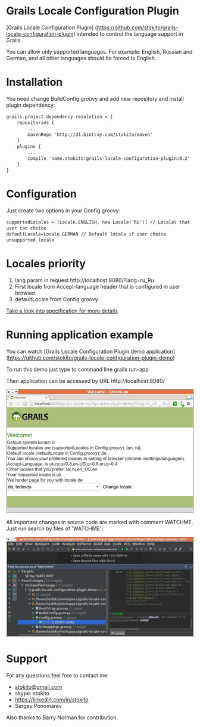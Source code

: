 Grails Locale Configuration Plugin
==================================

[Grails Locale Configuration Plugin] (https://github.com/stokito/grails-locale-configuration-plugin) intended to control the language support in Grails.

You can allow only supported languages. For example: English, Russian and German, and all other languages should be forced to English.

Installation
================
You need change BuildConfig.groovy and add new repository and install plugin dependency:

    grails.project.dependency.resolution = {
        repositories {
            ...
            mavenRepo 'http://dl.bintray.com/stokito/maven'
        }
        plugins {
            ...
            compile 'name.stokito:grails-locale-configuration-plugin:0.2'
        }
    }

Configuration
=============
Just create two options in your Config.groovy:

    supportedLocales = [Locale.ENGLISH, new Locale('RU')] // Locales that user can choice
    defaultLocale=Locale.GERMAN // Default locale if user choice unsupported locale

Locales priority
================
1. lang param in request http://localhost:8080/?lang=ru_Ru
2. First locale from Accept-language header that is configured in user browser.
3. defaultLocale from Config.groovy

[Take a look into specification for more details](/test/unit/stokito/SmartConfigLocaleResolverSpec.groovy)

Running application example
================================
You can watch [Grails Locale Configuration Plugin demo application] (https://github.com/stokito/grails-locale-configuration-plugin-demo)

To run this demo just type to command line
    grails run-app

Then application can be accessed by URL http://localhost:8080/

![Screenshot of test stand](/screenshot.png "Screenshot of test stand")

All important changes in source code are marked with comment WATCHME. Just run search by files of 'WATCHME':

![Screenshot WATCHME in sources](/screenshot_watchme_in_sources.png "Screenshot WATCHME in sources")


Support
=======
For any questions feel free to contact me:

 * stokito@gmail.com
 * skype: stokito
 * https://linkedin.com/in/stokito
 * Sergey Ponomarev

Also thanks to Barry Norman for contribution.